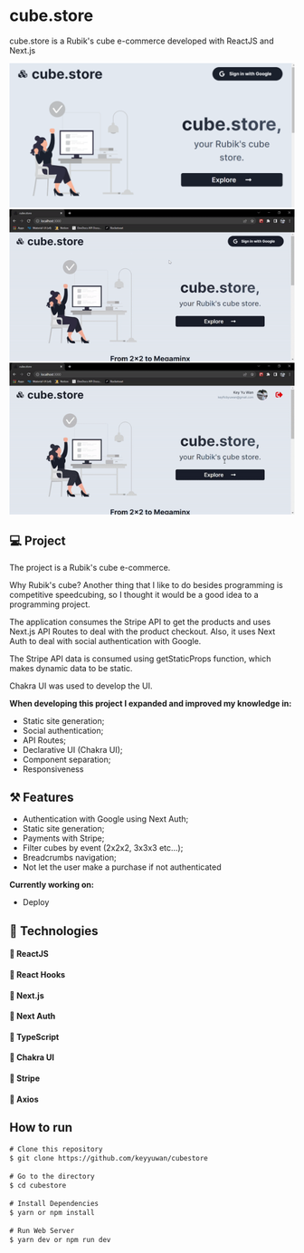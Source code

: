 # cube.store

cube.store is a Rubik's cube e-commerce developed with ReactJS and Next.js
<br />

![Landing page](./.github/readme/capa.png)
![Landing Page and Authentication GIF](./.github/readme/gifs/gif1.gif)
![Cubes available and checkout session GIF](./.github/readme/gifs/gif2.gif)

## 💻 Project

The project is a Rubik's cube e-commerce.

Why Rubik's cube? Another thing that I like to do besides programming is competitive speedcubing, so I thought it would be a good idea to a programming project.

The application consumes the Stripe API to get the products and uses Next.js API Routes to deal with the product checkout. Also, it uses Next Auth to deal with social authentication with Google.

The Stripe API data is consumed using getStaticProps function, which makes dynamic data to be static.

Chakra UI was used to develop the UI.

**When developing this project I expanded and improved my knowledge in:**

- Static site generation;
- Social authentication;
- API Routes;
- Declarative UI (Chakra UI);
- Component separation;
- Responsiveness

## ⚒️ Features

- Authentication with Google using Next Auth;
- Static site generation;
- Payments with Stripe;
- Filter cubes by event (2x2x2, 3x3x3 etc...);
- Breadcrumbs navigation;
- Not let the user make a purchase if not authenticated

**Currently working on:**

- Deploy

## 💙 Technologies

#### 🚀 ReactJS

#### 🚀 React Hooks

#### 🚀 Next.js

#### 🚀 Next Auth

#### 🚀 TypeScript

#### 🚀 Chakra UI

#### 🚀 Stripe

#### 🚀 Axios

## How to run

```
# Clone this repository
$ git clone https://github.com/keyyuwan/cubestore

# Go to the directory
$ cd cubestore

# Install Dependencies
$ yarn or npm install

# Run Web Server
$ yarn dev or npm run dev
```
